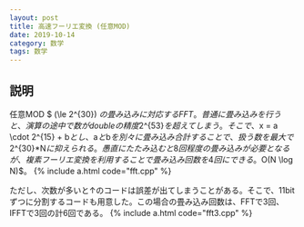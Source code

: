 ```yaml
---
layout: post
title: 高速フーリエ変換 (任意MOD)
date: 2019-10-14
category: 数学
tags: 数学
---
```


## 説明
任意MOD $ (\le 2^{30}) $の畳み込みに対応するFFT。
普通に畳み込みを行うと、演算の途中で数がdoubleの精度$2^{53}$を超えてしまう。そこで、$x = a \cdot 2^{15} + b$とし、$a$と$b$を別々に畳み込み合計することで、扱う数を最大で$2^{30}*N$に抑えられる。愚直にたたみ込むと8回程度の畳み込みが必要となるが、複素フーリエ変換を利用することで畳み込み回数を4回にできる。$O(N \log N)$。
{% include a.html code="fft.cpp" %}

ただし、次数が多いと↑のコードは誤差が出てしまうことがある。そこで、11bitずつに分割するコードも用意した。この場合の畳み込み回数は、FFTで$3$回、IFFTで$3$回の計$6$回である。
{% include a.html code="fft3.cpp" %}
